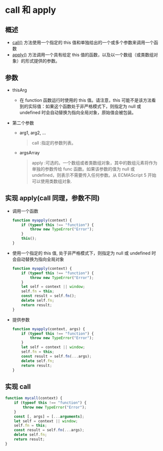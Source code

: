 # call 和 apply

## 概述

-   [call()](https://developer.mozilla.org/zh-CN/docs/Web/JavaScript/Reference/Global_Objects/Function/call) 方法使用一个指定的 this 值和单独给出的一个或多个参数来调用一个函数
-   [apply()](https://developer.mozilla.org/zh-CN/docs/Web/JavaScript/Reference/Global_Objects/Function/apply) 方法调用一个具有给定 this 值的函数，以及以一个数组（或类数组对象）的形式提供的参数。

## 参数

-   thisArg

    -   在 function 函数运行时使用的 this 值。请注意，this 可能不是该方法看到的实际值：如果这个函数处于非严格模式下，则指定为 null 或 undefined 时会自动替换为指向全局对象，原始值会被包装。

-   第二个参数
    -   arg1, arg2, ...
        > call :指定的参数列表。
    -   argsArray
        > apply :可选的。一个数组或者类数组对象，其中的数组元素将作为单独的参数传给 func 函数。如果该参数的值为 null 或 undefined，则表示不需要传入任何参数。从 ECMAScript 5 开始可以使用类数组对象.

## 实现 apply(call 同理，参数不同)

-   调用一个函数
    ```javascript
    function myapply(context) {
        if (typeof this !== "function") {
            throw new TypeError("Error");
        }
        this();
    }
    ```
-   使用一个指定的 this 值, 处于非严格模式下，则指定为 null 或 undefined 时会自动替换为指向全局对象
    ```javascript
    function myapply(context) {
        if (typeof this !== "function") {
            throw new TypeError("Error");
        }
        let self = context || window;
        self.fn = this;
        const result = self.fn();
        delete self.fn;
        return result;
    }
    ```
-   提供参数
    ```javascript
    function myapply(context, args) {
        if (typeof this !== "function") {
            throw new TypeError("Error");
        }
        let self = context || window;
        self.fn = this;
        const result = self.fn(...args);
        delete self.fn;
        return result;
    }
    ```

## 实现 call

```javascript
function mycall(context) {
    if (typeof this !== "function") {
        throw new TypeError("Error");
    }
    const [, args] = [...arguments];
    let self = context || window;
    self.fn = this;
    const result = self.fn(...args);
    delete self.fn;
    return result;
}
```
